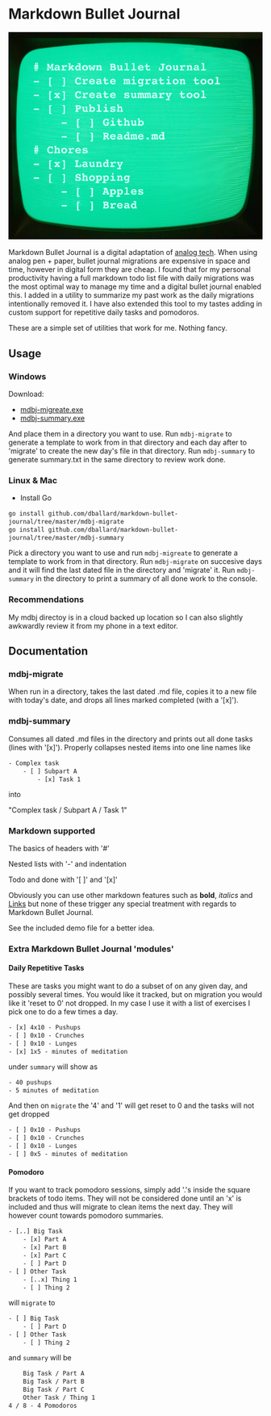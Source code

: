 # Markdown Bullet Journal

![Markdown Bullet Journal Logo](https://github.com/dballard/markdown-bullet-journal/raw/master/Markdown-Bullet-Journal.png "Markdown Bullet Journal Logo")

Markdown Bullet Journal is a digital adaptation of [analog tech](http://bulletjournal.com/). When using analog pen + paper, bullet journal migrations are expensive in space and time, however in digital form they are cheap. I found that for my personal productivity having a full markdown todo list file with daily migrations was the most optimal way to manage my time and a digital bullet journal enabled this. I added in a utility to summarize my past work as the daily migrations intentionally removed it. I have also extended this tool to my tastes adding in custom support for repetitive daily tasks and pomodoros.

These are a simple set of utilities that work for me. Nothing fancy.

## Usage

### Windows

Download:

- [mdbj-migreate.exe](https://www.danballard.com/resources/mdbj/mdbj-summary.exe)
- [mdbj-summary.exe](https://www.danballard.com/resources/mdbj/mdbj-migrate.exe)

And place them in a directory you want to use. Run `mdbj-migrate` to generate a template to work from in that directory and each day after to 'migrate' to create the new day's file in that directory. Run `mdbj-summary` to generate summary.txt in the same directory to review work done.

### Linux & Mac

- Install Go

```
go install github.com/dballard/markdown-bullet-journal/tree/master/mdbj-migrate
go install github.com/dballard/markdown-bullet-journal/tree/master/mdbj-summary
```

Pick a directory you want to use and run `mdbj-migreate` to generate a template to work from in that directory. Run `mdbj-migrate` on succesive days and it will find the last dated file in the directory and 'migrate' it. Run `mdbj-summary` in the directory to print a summary of all done work to the console.

### Recommendations

My mdbj directoy is in a cloud backed up location so I can also slightly awkwardly review it from my phone in a text editor.

## Documentation

### mdbj-migrate

When run in a directory, takes the last dated .md file, copies it to a new file with today's date, and drops all lines marked completed (with a '[x]').

### mdbj-summary

Consumes all dated .md files in the directory and prints out all done tasks (lines with '[x]'). Properly collapses nested items into one line names like

```
- Complex task
    - [ ] Subpart A
        - [x] Task 1
```

into

"Complex task / Subpart A / Task 1"

### Markdown supported

The basics of headers with '#'

Nested lists with '-' and indentation

Todo and done with '[ ]' and '[x]'

Obviously you can use other markdown features such as **bold**, *italics* and [Links](https://guides.github.com/features/mastering-markdown/) but none of these trigger any special treatment with regards to Markdown Bullet Journal.

See the included demo file for a better idea.

### Extra Markdown Bullet Journal 'modules'

#### Daily Repetitive Tasks

These are tasks you might want to do a subset of on any given day, and possibly several times. You would like it tracked, but on migration you would like it 'reset to 0' not dropped. In my case I use it with a list of exercises I pick one to do a few times a day.

```
- [x] 4x10 - Pushups
- [ ] 0x10 - Crunches
- [ ] 0x10 - Lunges
- [x] 1x5 - minutes of meditation
```

under `summary` will show as

```
- 40 pushups
- 5 minutes of meditation
```

And then on `migrate` the '4' and '1' will get reset to 0 and the tasks will not get dropped

```
- [ ] 0x10 - Pushups
- [ ] 0x10 - Crunches
- [ ] 0x10 - Lunges
- [ ] 0x5 - minutes of meditation
```

#### Pomodoro ####

If you want to track pomodoro sessions, simply add '.'s inside the square brackets of todo items. They will not be considered done until an 'x' is included and thus will migrate to clean items the next day. They will however count towards pomodoro summaries.

```
- [..] Big Task
    - [x] Part A
    - [x] Part B
    - [x] Part C
    - [ ] Part D
- [ ] Other Task
    - [..x] Thing 1
    - [ ] Thing 2
```

will `migrate` to

```
- [ ] Big Task
    - [ ] Part D
- [ ] Other Task
    - [ ] Thing 2
```

and `summary` will be

```
    Big Task / Part A
    Big Task / Part B
    Big Task / Part C
    Other Task / Thing 1
4 / 8 - 4 Pomodoros
```

